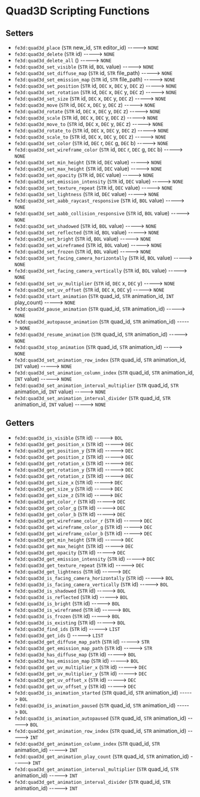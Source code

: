 # Quad3D Scripting Functions

## Setters

- `fe3d:quad3d_place` (`STR` new_id, `STR` editor_id) -----> `NONE`
- `fe3d:quad3d_delete` (`STR` id) -----> `NONE`
- `fe3d:quad3d_delete_all` () -----> `NONE`
- `fe3d:quad3d_set_visible` (`STR` id, `BOL` value) -----> `NONE`
- `fe3d:quad3d_set_diffuse_map` (`STR` id, `STR` file_path) -----> `NONE`
- `fe3d:quad3d_set_emission_map` (`STR` id, `STR` file_path) -----> `NONE`
- `fe3d:quad3d_set_position` (`STR` id, `DEC` x, `DEC` y, `DEC` z) -----> `NONE`
- `fe3d:quad3d_set_rotation` (`STR` id, `DEC` x, `DEC` y, `DEC` z) -----> `NONE`
- `fe3d:quad3d_set_size` (`STR` id, `DEC` x, `DEC` y, `DEC` z) -----> `NONE`
- `fe3d:quad3d_move` (`STR` id, `DEC` x, `DEC` y, `DEC` z) -----> `NONE`
- `fe3d:quad3d_rotate` (`STR` id, `DEC` x, `DEC` y, `DEC` z) -----> `NONE`
- `fe3d:quad3d_scale` (`STR` id, `DEC` x, `DEC` y, `DEC` z) -----> `NONE`
- `fe3d:quad3d_move_to` (`STR` id, `DEC` x, `DEC` y, `DEC` z) -----> `NONE`
- `fe3d:quad3d_rotate_to` (`STR` id, `DEC` x, `DEC` y, `DEC` z) -----> `NONE`
- `fe3d:quad3d_scale_to` (`STR` id, `DEC` x, `DEC` y, `DEC` z) -----> `NONE`
- `fe3d:quad3d_set_color` (`STR` id, `DEC` r, `DEC` g, `DEC` b) -----> `NONE`
- `fe3d:quad3d_set_wireframe_color` (`STR` id, `DEC` r, `DEC` g, `DEC` b) -----> `NONE`
- `fe3d:quad3d_set_min_height` (`STR` id, `DEC` value) -----> `NONE`
- `fe3d:quad3d_set_max_height` (`STR` id, `DEC` value) -----> `NONE`
- `fe3d:quad3d_set_opacity` (`STR` id, `DEC` value) -----> `NONE`
- `fe3d:quad3d_set_emission_intensity` (`STR` id, `DEC` value) -----> `NONE`
- `fe3d:quad3d_set_texture_repeat` (`STR` id, `DEC` value) -----> `NONE`
- `fe3d:quad3d_set_lightness` (`STR` id, `DEC` value) -----> `NONE`
- `fe3d:quad3d_set_aabb_raycast_responsive` (`STR` id, `BOL` value) -----> `NONE`
- `fe3d:quad3d_set_aabb_collision_responsive` (`STR` id, `BOL` value) -----> `NONE`
- `fe3d:quad3d_set_shadowed` (`STR` id, `BOL` value) -----> `NONE`
- `fe3d:quad3d_set_reflected` (`STR` id, `BOL` value) -----> `NONE`
- `fe3d:quad3d_set_bright` (`STR` id, `BOL` value) -----> `NONE`
- `fe3d:quad3d_set_wireframed` (`STR` id, `BOL` value) -----> `NONE`
- `fe3d:quad3d_set_frozen` (`STR` id, `BOL` value) -----> `NONE`
- `fe3d:quad3d_set_facing_camera_horizontally` (`STR` id, `BOL` value) -----> `NONE`
- `fe3d:quad3d_set_facing_camera_vertically` (`STR` id, `BOL` value) -----> `NONE`
- `fe3d:quad3d_set_uv_multiplier` (`STR` id, `DEC` x, `DEC` y) -----> `NONE`
- `fe3d:quad3d_set_uv_offset` (`STR` id, `DEC` x, `DEC` y) -----> `NONE`
- `fe3d:quad3d_start_animation` (`STR` quad_id, `STR` animation_id, `INT` play_count) -----> `NONE`
- `fe3d:quad3d_pause_animation` (`STR` quad_id, `STR` animation_id) -----> `NONE`
- `fe3d:quad3d_autopause_animation` (`STR` quad_id, `STR` animation_id) -----> `NONE`
- `fe3d:quad3d_resume_animation` (`STR` quad_id, `STR` animation_id) -----> `NONE`
- `fe3d:quad3d_stop_animation` (`STR` quad_id, `STR` animation_id) -----> `NONE`
- `fe3d:quad3d_set_animation_row_index` (`STR` quad_id, `STR` animation_id, `INT` value) -----> `NONE`
- `fe3d:quad3d_set_animation_column_index` (`STR` quad_id, `STR` animation_id, `INT` value) -----> `NONE`
- `fe3d:quad3d_set_animation_interval_multiplier` (`STR` quad_id, `STR` animation_id, `INT` value) -----> `NONE`
- `fe3d:quad3d_set_animation_interval_divider` (`STR` quad_id, `STR` animation_id, `INT` value) -----> `NONE`

## Getters

- `fe3d:quad3d_is_visible` (`STR` id) -----> `BOL`
- `fe3d:quad3d_get_position_x` (`STR` id) -----> `DEC`
- `fe3d:quad3d_get_position_y` (`STR` id) -----> `DEC`
- `fe3d:quad3d_get_position_z` (`STR` id) -----> `DEC`
- `fe3d:quad3d_get_rotation_x` (`STR` id) -----> `DEC`
- `fe3d:quad3d_get_rotation_y` (`STR` id) -----> `DEC`
- `fe3d:quad3d_get_rotation_z` (`STR` id) -----> `DEC`
- `fe3d:quad3d_get_size_x` (`STR` id) -----> `DEC`
- `fe3d:quad3d_get_size_y` (`STR` id) -----> `DEC`
- `fe3d:quad3d_get_size_z` (`STR` id) -----> `DEC`
- `fe3d:quad3d_get_color_r` (`STR` id) -----> `DEC`
- `fe3d:quad3d_get_color_g` (`STR` id) -----> `DEC`
- `fe3d:quad3d_get_color_b` (`STR` id) -----> `DEC`
- `fe3d:quad3d_get_wireframe_color_r` (`STR` id) -----> `DEC`
- `fe3d:quad3d_get_wireframe_color_g` (`STR` id) -----> `DEC`
- `fe3d:quad3d_get_wireframe_color_b` (`STR` id) -----> `DEC`
- `fe3d:quad3d_get_min_height` (`STR` id) -----> `DEC`
- `fe3d:quad3d_get_max_height` (`STR` id) -----> `DEC`
- `fe3d:quad3d_get_opacity` (`STR` id) -----> `DEC`
- `fe3d:quad3d_get_emission_intensity` (`STR` id) -----> `DEC`
- `fe3d:quad3d_get_texture_repeat` (`STR` id) -----> `DEC`
- `fe3d:quad3d_get_lightness` (`STR` id) -----> `DEC`
- `fe3d:quad3d_is_facing_camera_horizontally` (`STR` id) -----> `BOL`
- `fe3d:quad3d_is_facing_camera_vertically` (`STR` id) -----> `BOL`
- `fe3d:quad3d_is_shadowed` (`STR` id) -----> `BOL`
- `fe3d:quad3d_is_reflected` (`STR` id) -----> `BOL`
- `fe3d:quad3d_is_bright` (`STR` id) -----> `BOL`
- `fe3d:quad3d_is_wireframed` (`STR` id) -----> `BOL`
- `fe3d:quad3d_is_frozen` (`STR` id) -----> `BOL`
- `fe3d:quad3d_is_existing` (`STR` id) -----> `BOL`
- `fe3d:quad3d_find_ids` (`STR` id) -----> `LIST`
- `fe3d:quad3d_get_ids` () -----> `LIST`
- `fe3d:quad3d_get_diffuse_map_path` (`STR` id) -----> `STR`
- `fe3d:quad3d_get_emission_map_path` (`STR` id) -----> `STR`
- `fe3d:quad3d_has_diffuse_map` (`STR` id) -----> `BOL`
- `fe3d:quad3d_has_emission_map` (`STR` id) -----> `BOL`
- `fe3d:quad3d_get_uv_multiplier_x` (`STR` id) -----> `DEC`
- `fe3d:quad3d_get_uv_multiplier_y` (`STR` id) -----> `DEC`
- `fe3d:quad3d_get_uv_offset_x` (`STR` id) -----> `DEC`
- `fe3d:quad3d_get_uv_offset_y` (`STR` id) -----> `DEC`
- `fe3d:quad3d_is_animation_started` (`STR` quad_id, `STR` animation_id) -----> `BOL`
- `fe3d:quad3d_is_animation_paused` (`STR` quad_id, `STR` animation_id) -----> `BOL`
- `fe3d:quad3d_is_animation_autopaused` (`STR` quad_id, `STR` animation_id) -----> `BOL`
- `fe3d:quad3d_get_animation_row_index` (`STR` quad_id, `STR` animation_id) -----> `INT`
- `fe3d:quad3d_get_animation_column_index` (`STR` quad_id, `STR` animation_id) -----> `INT`
- `fe3d:quad3d_get_animation_play_count` (`STR` quad_id, `STR` animation_id) -----> `INT`
- `fe3d:quad3d_get_animation_interval_multiplier` (`STR` quad_id, `STR` animation_id) -----> `INT`
- `fe3d:quad3d_get_animation_interval_divider` (`STR` quad_id, `STR` animation_id) -----> `INT`
